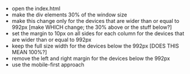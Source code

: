 * open the index.html
* make the div elements 30% of the window size
* make this change only for the devices that are wider than or equal to 992px [make WHICH change; the 30% above or the stuff below?]
* set the margin to 10px on all sides for each column for the devices that are wider than or equal to 992px
* keep the full size width for the devices below the 992px [DOES THIS MEAN 100%?]
* remove the left and right margin for the devices below the 992px
* use the mobile-first approach